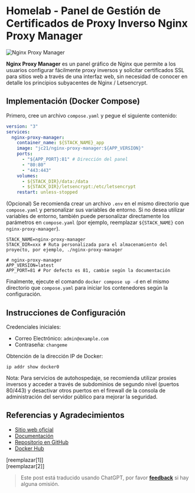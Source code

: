 # Homelab - Panel de Gestión de Certificados de Proxy Inverso Nginx Proxy Manager

![Nginx Proxy Manager](https://media.wiki-power.com/img/20230408182138.png)

**Nginx Proxy Manager** es un panel gráfico de Nginx que permite a los usuarios configurar fácilmente proxy inversos y solicitar certificados SSL para sitios web a través de una interfaz web, sin necesidad de conocer en detalle los principios subyacentes de Nginx / Letsencrypt.

## Implementación (Docker Compose)

Primero, cree un archivo `compose.yaml` y pegue el siguiente contenido:

```yaml title="compose.yaml"
version: "3"
services:
  nginx-proxy-manager:
    container_name: ${STACK_NAME}_app
    image: "jc21/nginx-proxy-manager:${APP_VERSION}"
    ports:
      - "${APP_PORT}:81" # Dirección del panel
      - "80:80"
      - "443:443"
    volumes:
      - ${STACK_DIR}/data:/data
      - ${STACK_DIR}/letsencrypt:/etc/letsencrypt
    restart: unless-stopped
```

(Opcional) Se recomienda crear un archivo `.env` en el mismo directorio que `compose.yaml` y personalizar sus variables de entorno. Si no desea utilizar variables de entorno, también puede personalizar directamente los parámetros en `compose.yaml` (por ejemplo, reemplazar `${STACK_NAME}` con `nginx-proxy-manager`).

```dotenv title=".env"
STACK_NAME=nginx-proxy-manager
STACK_DIR=xxx # Ruta personalizada para el almacenamiento del proyecto, por ejemplo, ./nginx-proxy-manager

# nginx-proxy-manager
APP_VERSION=latest
APP_PORT=81 # Por defecto es 81, cambie según la documentación
```

Finalmente, ejecute el comando `docker compose up -d` en el mismo directorio que `compose.yaml` para iniciar los contenedores según la configuración.

## Instrucciones de Configuración

Credenciales iniciales:

- Correo Electrónico: `admin@example.com`
- Contraseña: `changeme`

Obtención de la dirección IP de Docker:

```shell
ip addr show docker0
```

Nota: Para servicios de autohospedaje, se recomienda utilizar proxies inversos y acceder a través de subdominios de segundo nivel (puertos 80/443) y desactivar otros puertos en el firewall de la consola de administración del servidor público para mejorar la seguridad.

## Referencias y Agradecimientos

- [Sitio web oficial](https://nginxproxymanager.com)
- [Documentación](https://nginxproxymanager.com/guide)
- [Repositorio en GitHub](https://github.com/NginxProxyManager/nginx-proxy-manager)
- [Docker Hub](https://hub.docker.com/r/jlesage/nginx-proxy-manager)

[reemplazar[1]]  
[reemplazar[2]]

> Este post está traducido usando ChatGPT, por favor [**feedback**](https://github.com/linyuxuanlin/Wiki_MkDocs/issues/new) si hay alguna omisión.
